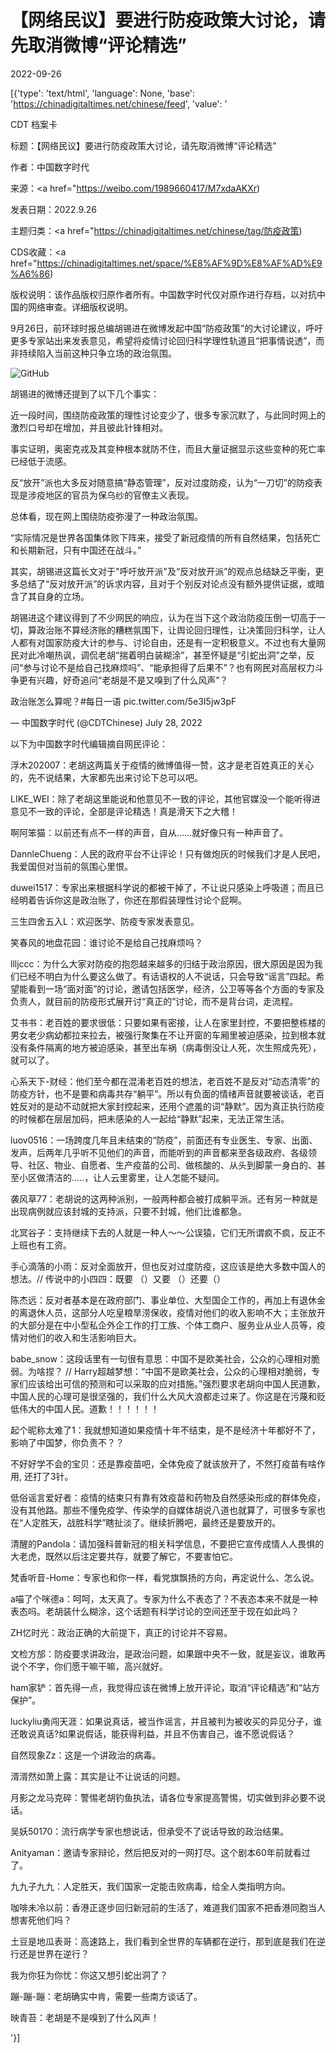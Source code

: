 # 【网络民议】要进行防疫政策大讨论，请先取消微博“评论精选”

2022-09-26

[{'type': 'text/html', 'language': None, 'base': 'https://chinadigitaltimes.net/chinese/feed', 'value': '

CDT 档案卡

标题：【网络民议】要进行防疫政策大讨论，请先取消微博“评论精选”

作者：中国数字时代

来源：<a href="https://weibo.com/1989660417/M7xdaAKXr)

发表日期：2022.9.26

主题归类：<a href="https://chinadigitaltimes.net/chinese/tag/防疫政策)

CDS收藏：<a href="https://chinadigitaltimes.net/space/%E8%AF%9D%E8%AF%AD%E9%A6%86)

版权说明：该作品版权归原作者所有。中国数字时代仅对原作进行存档，以对抗中国的网络审查。详细版权说明。





9月26日，前环球时报总编胡锡进在微博发起中国“防疫政策”的大讨论建议，呼吁更多专家站出来发表意见，希望将疫情讨论回归科学理性轨道且“把事情说透”，而非持续陷入当前这种只争立场的政治氛围。

![GitHub](https://chinadigitaltimes.net/chinese/files/2022/09/image-1664183122845.png)

胡锡进的微博还提到了以下几个事实：





近一段时间，围绕防疫政策的理性讨论变少了，很多专家沉默了，与此同时网上的激烈口号却在增加，并且彼此针锋相对。





事实证明，奥密克戎及其变种根本就防不住，而且大量证据显示这些变种的死亡率已经低于流感。





反“放开”派也大多反对随意搞“静态管理”，反对过度防疫，认为“一刀切”的防疫表现是涉疫地区的官员为保乌纱的官僚主义表现。





总体看，现在网上围绕防疫弥漫了一种政治氛围。





“实际情况是世界各国集体败下阵来，接受了新冠疫情的所有自然结果，包括死亡和长期新冠，只有中国还在战斗。”





其实，胡锡进这篇长文对于&quot;呼吁放开派&quot;及“反对放开派”的观点总结缺乏平衡，更多总结了“反对放开派”的诉求内容，且对于个别反对论点没有额外提供证据，或暗含了其自身的立场。

胡锡进这个建议得到了不少网民的响应，认为在当下这个政治防疫压倒一切高于一切，算政治账不算经济账的糟糕氛围下，让舆论回归理性，让决策回归科学，让人人都有对国家防疫大计的参与、讨论自由，还是有一定积极意义。不过也有大量网民对此冷嘲热讽，调侃老胡“揣着明白装糊涂”，甚至怀疑是“引蛇出洞”之举，反问“参与讨论不是给自己找麻烦吗”、“能承担得了后果不”？也有网民对高层权力斗争更有兴趣，好奇追问“老胡是不是又嗅到了什么风声”？



政治账怎么算呢？#每日一语 pic.twitter.com/5e3I5jw3pF

&mdash; 中国数字时代 (@CDTChinese) July 28, 2022



以下为中国数字时代编辑摘自网民评论：



浮木202007：老胡这两篇关于疫情的微博值得一赞，这才是老百姓真正的关心的，先不说结果，大家都先出来讨论下总可以吧。

LIKE_WEI：除了老胡这里能说和他意见不一致的评论，其他官媒没一个能听得进意见不一致的评论，全部是评论精选！真是滑天下之大稽！

啊阿笨猫：以前还有点不一样的声音，自从……就好像只有一种声音了。

DannleChueng：人民的政府平台不让评论！只有做炮灰的时候我们才是人民吧，我爱国但对当前的氛围心里恨。

duwei1517：专家出来根据科学说的都被干掉了，不让说只感染上呼吸道；而且已经明着告诉你这是政治账了，你还在那假装理性讨论个屁啊。

三生四舍五入L：欢迎医学、防疫专家发表意见。

笑春风的地盘花园：谁讨论不是给自己找麻烦吗？

llljccc：为什么大家对防疫的抱怨越来越多的归结于政治原因，很大原因是因为我们已经不明白为什么要这么做了。有话语权的人不说话，只会导致“谣言”四起。希望能看到一场“面对面”的讨论，邀请包括医学，经济，公卫等等各个方面的专家及负责人，就目前的防疫形式展开讨“真正的”讨论，而不是背台词，走流程。

艾书书：老百姓的要求很低：只要如果有密接，让人在家里封控，不要把整栋楼的男女老少病幼都拉来拉去，被强行聚集在不让开窗的车厢里被迫感染，拉到根本就没有条件隔离的地方被迫感染，甚至出车祸（病毒倒没让人死，次生照成先死），就可以了。

心系天下-财经：他们至今都在混淆老百姓的想法，老百姓不是反对“动态清零”的防疫方针，也不是要和病毒共存“躺平”。所以有负面的情绪声音就要被谈话，老百姓反对的是动不动就把大家封控起来，还用个遮羞的词“静默”。因为真正执行防疫的时候都在层层加码，把未感染的人一起给“静默”起来，无法正常生活。

luov0516：一场跨度几年且未结束的“防疫”，前面还有专业医生、专家、出面、发声，后两年几乎听不见他们的声音，而能听到的声音都来至各级政府、各级领导、社区、物业、自愿者、生产疫苗的公司、做核酸的、从头到脚蒙一身白的、甚至小区做清洁的…..，让人云里雾里，让人怎能不疑问。

袭风草77：老胡说的这两种派别，一般两种都会被打成躺平派。还有另一种就是出现病例就应该封城的支持派，只要不封城，他们比谁都急。

北冥谷子：支持继续下去的人就是一种人～～公误猿，它们无所谓疯不疯，反正不上班也有工资。

手心滴落的小雨：反对全面放开，但也反对过度防疫，这应该是绝大多数中国人的想法。//  传说中的小四四：既要 （）又要 （）还要（）

陈杰远：反对者基本是在政府部门、事业单位、大型国企工作的，再加上有退休金的离退休人员，这部分人吃皇粮旱涝保收，疫情对他们的收入影响不大；主张放开的大部分是在中小型私企外企工作的打工族、个体工商户、服务业从业人员等，疫情对他们的收入和生活影响巨大。

babe_snow：这段话里有一句很有意思：中国不是欧美社会，公众的心理相对脆弱。为啥捏？  //   Harry超越梦想：“中国不是欧美社会，公众的心理相对脆弱，专家们应该给出可信的预测和可以采取的应对措施。”强烈要求老胡向中国人民道歉，中国人民的心理可是很坚强的，我们什么大风大浪都走过来了。你这是在污蔑和贬低伟大的中国人民。道歉！！！！！！

起个昵称太难了1：我就想知道如果疫情十年不结束，是不是经济十年都好不了，影响了中国梦，你负责不？？

不好好学不会的宝贝：还是靠疫苗吧，全体免疫了就该放开了，不然打疫苗有啥作用, 还打了3针。

低俗谣言爱好者：疫情的结束只有靠有效疫苗和药物及自然感染形成的群体免疫，没有其他路。那些不懂免疫学、传染学的自媒体胡说八道也就算了，可很多专家也在“人定胜天，战胜科学”瞎扯淡了。继续折腾吧，最终还是要放开的。

清醒的Pandola：请加强科普新冠的相关科学信息，不要把它宣传成情人人畏惧的大老虎，既然以后注定要共存，就要了解它，不要害怕它。

梵香听音-Home：专家也和你一样，看党旗飘扬的方向，再定说什么、怎么说。

a喵了个咪德a：呵呵，太天真了。专家为什么不表态了？不表态本来不就是一种表态吗。老胡装什么糊涂，这个话题有科学讨论的空间还至于现在如此吗？

ZH忆时光：政治正确的大前提下，真正的讨论并不容易。

文检方邡：防疫要求讲政治，是政治问题，如果跟中央不一致，就是妄议，谁敢再说个不字，你们愿干嘛干嘛，高兴就好。

ham家铲：首先得一点，我觉得应该在微博上放开评论，取消“评论精选”和“站方保护”。

luckyliu勇闯天涯：如果说真话，被当作谣言，并且被判为被收买的异见分子，谁还敢说真话?如果说假话，能获得利益，并且不伤害自己，谁不愿说假话？

自然现象Zz：这是一个讲政治的病毒。

湑湑然如萧上露：其实是让不让说话的问题。

月影之龙马克碎：警惕老胡钓鱼执法，请各位专家提高警惕，切实做到非必要不说话。

吴妖50170：流行病学专家也想说话，但承受不了说话导致的政治结果。

Anityaman：邀请专家辩论，然后把反对的一网打尽。这个剧本60年前就看过了。

九九子九九：人定胜天，我们国家一定能击败病毒，给全人类指明方向。

咖啡未冷以前：香港正逐步回归新冠前的生活了，难道我们国家不把香港同胞当人想害死他们吗？

土豆是地瓜表哥：高速路上，我们看到全世界的车辆都在逆行，那到底是我们在逆行还是世界在逆行？

我为你狂为你忧：你这又想引蛇出洞了？

蹦-蹦-蹦：老胡确实中肯，需要一些南方谈话了。

映青苔：老胡是不是嗅到了什么风声！

'}]